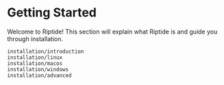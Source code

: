 # Getting Started

Welcome to Riptide! This section will explain what Riptide is and
guide you through installation.

```{toctree}
installation/introduction
installation/linux
installation/macos
installation/windows
installation/advanced
```
